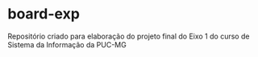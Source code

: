 # board-exp
Repositório criado para elaboração do projeto final do Eixo 1 do curso de Sistema da Informação da PUC-MG
